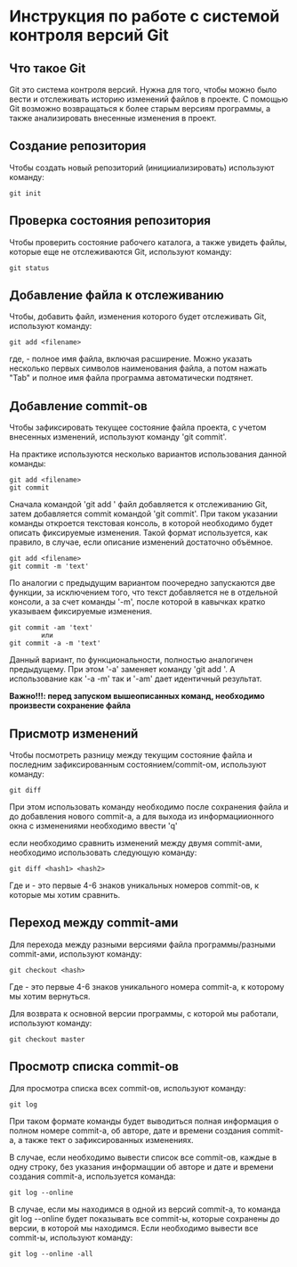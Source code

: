 # **Инструкция по работе с системой контроля версий Git**

## Что такое Git

Git это система контроля версий. Нужна для того, чтобы можно было вести и отслеживать историю изменений файлов в проекте. С помощью Git возможно возвращаться к более старым версиям программы, а также анализировать внесенные изменения в проект. 

## Создание репозитория

Чтобы создать новый репозиторий (иницииализировать) используют команду:

    git init

## Проверка состояния репозитория

Чтобы проверить состояние рабочего каталога, а также увидеть файлы, которые еще не отслеживаются Git, используют команду:

    git status

## Добавление файла к отслеживанию

Чтобы, добавить файл, изменения которого будет отслеживать Git, используют команду:

    git add <filename>

где, <filename> - полное имя файла, включая расширение. Можно указать несколько первых символов наименования файла, а потом нажать "Tab" и полное имя файла программа автоматически подтянет.

## Добавление commit-ов

Чтобы зафиксировать текущее состояние файла проекта, с учетом внесенных изменений, используют команду 'git commit'. 

На практике используются несколько вариантов использования данной команды:

    git add <filename>
    git commit

Сначала командой 'git add <filename>' файл добавляется к отслеживанию Git, затем добавляется commit командой 'git commit'. При таком указании команды откроется текстовая консоль, в которой необходимо будет описать фиксируемые изменения. Такой формат используется, как правило, в случае, если описание изменений достаточно объёмное.

    git add <filename>
    git commit -m 'text'

По аналогии с предыдущим вариантом поочередно запускаются две функции, за исключением того, что текст добавляется не в отдельной консоли, а за счет команды '-m', после которой в кавычках кратко указываем фиксируемые изменения.

    git commit -am 'text'
            или
    git commit -a -m 'text'

Данный вариант, по функциональности, полностью аналогичен предыдущему. При этом '-a' заменяет команду 'git add <filename>'. А использование как '-a -m' так и '-am' дает идентичный результат.

**Важно!!!: перед запуском вышеописанных команд, необходимо произвести сохранение файла**

## Присмотр изменений

Чтобы посмотреть разницу между текущим состояние файла и последним зафиксированным состоянием/commit-ом, используют команду:

    git diff

При этом использовать команду необходимо после сохранения файла и до добавления нового commit-а, а для выхода из информациионного окна с изменениями необходимо ввести 'q'

если необходимо сравнить изменений между двумя commit-ами, необходимо использовать следующую команду:

    git diff <hash1> <hash2>

Где <hash1> и <hash1>- это первые 4-6 знаков уникальных номеров commit-ов, к которые мы хотим сравнить.

## Переход между commit-ами

Для перехода между разными версиями файла программы/разными commit-ами, используют команду:

    git checkout <hash>

Где <hash> - это первые 4-6 знаков уникального номера commit-а, к которому мы хотим вернуться.

Для возврата к основной версии программы, с которой мы работали, используют команду:

    git checkout master

## Просмотр списка commit-ов

Для просмотра списка всех commit-ов, используют команду:

    git log

При таком формате команды будет выводиться полная информация о полном номере commit-а, об авторе, дате и времени создания commit-а, а также тект о зафиксированных изменениях.

В случае, если необходимо вывести список все commit-ов, каждые в одну строку, без указания информацции об авторе и дате и времени создания commit-а, используется команда:

    git log --online

В случае, если мы находимся в одной из версий commit-а, то команда git log --online будет показывать все commit-ы, которые сохранены до версии, в которой мы находимся. Если необходимо вывести все commit-ы, используют команду:

    git log --online -all



